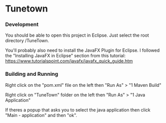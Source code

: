 # Tunetown

### Development
You should be able to open this project in Eclipse. Just select the root directory /TuneTown.

You'll probably also need to install the JavaFX Plugin for Eclipse. I followed the "Installing JavaFX in Eclipse" section from this tutorial: https://www.tutorialspoint.com/javafx/javafx_quick_guide.htm

### Building and Running
Right click on the "pom.xml" file on the left then "Run As" > "1 Maven Build"

Right click on "TuneTown" folder on the left then "Run As" > "1 Java Application"

If theres a popup that asks you to select the java application then click "Main - application" and then "ok".
